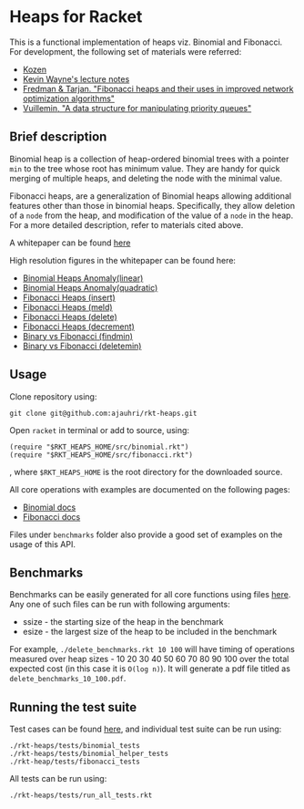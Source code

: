 Heaps for Racket
====

This is a functional implementation of heaps viz. Binomial and Fibonacci. For development, the following set of materials were referred:
* [Kozen](http://www.amazon.com/Analysis-Algorithms-Monographs-Computer-Science/dp/0387976876) 
* [Kevin Wayne's lecture notes](http://www.cs.princeton.edu/~wayne/teaching/fibonacci-heap.pdf)
* [Fredman & Tarjan. "Fibonacci heaps and their uses in improved network optimization algorithms"](http://www.cs.princeton.edu/courses/archive/fall03/cs528/handouts/fibonacci%20heaps.pdf)
* [Vuillemin, "A data structure for manipulating priority queues"](http://www.cl.cam.ac.uk/teaching/1011/AlgorithII/1978-Vuillemin-queues.pdf)

Brief description
----

Binomial heap is a collection of heap-ordered binomial trees with a pointer `min` to the tree whose root has minimum value. They are handy for quick merging of multiple heaps, and deleting the node with the minimal value. 

Fibonacci heaps, are a generalization of Binomial heaps allowing additional features other than those in binomial heaps. Specifically, they allow deletion of a `node` from the heap, and modification of the value of a `node` in the heap. For a more detailed description, refer to materials cited above.

A whitepaper can be found [here](https://www.dropbox.com/s/2zmca8om1s7t8jo/final-report.pdf) 

High resolution figures in the whitepaper can be found here:

* [Binomial Heaps Anomaly(linear)](https://www.dropbox.com/s/ta9hdb4sz8t9izg/insert_binomial_linear.pdf) 
* [Binomial Heaps Anomaly(quadratic)](https://www.dropbox.com/s/zps81vwqfaxuzm9/insert_binomial_quad.pdf) 
* [Fibonacci Heaps (insert)](https://www.dropbox.com/s/tk988xsu7qmcmr3/fi_insert.pdf)
* [Fibonacci Heaps (meld)](https://www.dropbox.com/s/q30a15eqxpikge5/fi_meld.pdf) 
* [Fibonacci Heaps (delete)](https://www.dropbox.com/s/i2ut55g0k36krgd/fi_delete.pdf) 
* [Fibonacci Heaps (decrement)](https://www.dropbox.com/s/up6l1wfiaj3inh9/fi_decrement.pdf)
* [Binary vs Fibonacci (findmin)](https://www.dropbox.com/s/7rh758163bn0zbk/findmin.pdf)
* [Binary vs Fibonacci (deletemin)](https://www.dropbox.com/s/s8jl62ovd8g2t4n/deletemin.pdf)

Usage
----
Clone repository using:
	
	git clone git@github.com:ajauhri/rkt-heaps.git	

Open `racket` in terminal or add to source, using:

	(require "$RKT_HEAPS_HOME/src/binomial.rkt")
	(require "$RKT_HEAPS_HOME/src/fibonacci.rkt")

, where `$RKT_HEAPS_HOME` is the root directory for the downloaded source.

All core operations with examples are documented on the following pages:
* [Binomial docs](http://htmlpreview.github.com/?https://github.com/ajauhri/rkt-heaps/blob/master/docs/binomial/index.html) 
* [Fibonacci docs](http://htmlpreview.github.com/?https://github.com/ajauhri/rkt-heaps/blob/master/docs/fibonacci/index.html) 

Files under `benchmarks` folder also provide a good set of examples on the usage of this API.

Benchmarks
----
Benchmarks can be easily generated for all core functions using files [here](https://github.com/ajauhri/rkt-heaps/tree/master/benchmarks). Any one of such files can be run with following arguments:
* ssize - the starting size of the heap in the benchmark
* esize - the largest size of the heap to be included in the benchmark

For example, `./delete_benchmarks.rkt 10 100` will have timing of operations measured over heap sizes - 10 20 30 40 50 60 70 80 90 100 over the total expected cost (in this case it is `O(log n)`). It will generate a pdf file titled as `delete_benchmarks_10_100.pdf`.

Running the test suite 
----

Test cases can be found [here](https://github.com/ajauhri/rkt-heaps/tree/master/tests), and individual test suite can be run using:
	
	./rkt-heaps/tests/binomial_tests
	./rkt-heaps/tests/binomial_helper_tests
	./rkt-heap/tests/fibonacci_tests

All tests can be run using:

	./rkt-heaps/tests/run_all_tests.rkt

